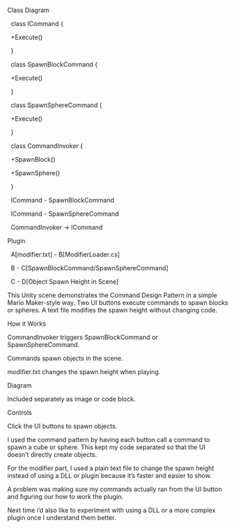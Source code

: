 Class Diagram



&nbsp;   class ICommand {

&nbsp;       +Execute()

&nbsp;   }



&nbsp;   class SpawnBlockCommand {

&nbsp;       +Execute()

&nbsp;   }



&nbsp;   class SpawnSphereCommand {

&nbsp;       +Execute()

&nbsp;   }



&nbsp;   class CommandInvoker {

&nbsp;       +SpawnBlock()

&nbsp;       +SpawnSphere()

&nbsp;   }



&nbsp;   ICommand - SpawnBlockCommand

&nbsp;   ICommand - SpawnSphereCommand

&nbsp;   CommandInvoker -> ICommand





Plugin



&nbsp;   A\[modifier.txt] - B\[ModifierLoader.cs]

&nbsp;   B - C\[SpawnBlockCommand/SpawnSphereCommand]

&nbsp;   C - D\[Object Spawn Height in Scene]



This Unity scene demonstrates the Command Design Pattern in a simple Mario Maker-style way. Two UI buttons execute commands to spawn blocks or spheres. A text file modifies the spawn height without changing code.



How it Works

CommandInvoker triggers SpawnBlockCommand or SpawnSphereCommand.

Commands spawn objects in the scene.

modifier.txt changes the spawn height when playing.



Diagram

Included separately as image or code block.



Controls

Click the UI buttons to spawn objects.



I used the command pattern by having each button call a command to spawn a cube or sphere. This kept my code separated so that the UI doesn’t directly create objects.



For the modifier part, I used a plain text file to change the spawn height instead of using a DLL or plugin because it’s faster and easier to show.



A problem was making sure my commands actually ran from the UI button and figuring our how to work the plugin.



Next time i’d also like to experiment with using a DLL or a more complex plugin once I understand them better.



